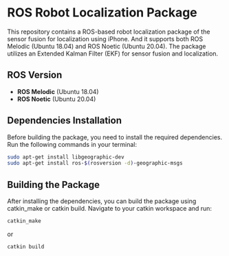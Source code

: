 # ROS Robot Localization Package

This repository contains a ROS-based robot localization package of the sensor fusion for localization using iPhone. And it supports both ROS Melodic (Ubuntu 18.04) and ROS Noetic (Ubuntu 20.04). The package utilizes an Extended Kalman Filter (EKF) for sensor fusion and localization.

## ROS Version
- **ROS Melodic** (Ubuntu 18.04)
- **ROS Noetic** (Ubuntu 20.04)

## Dependencies Installation

Before building the package, you need to install the required dependencies. Run the following commands in your terminal:

```bash
sudo apt-get install libgeographic-dev
sudo apt-get install ros-$(rosversion -d)-geographic-msgs
```
## Building the Package

After installing the dependencies, you can build the package using catkin_make or catkin build. Navigate to your catkin workspace and run:

```bash
catkin_make
```
or
```bash
catkin build
```

